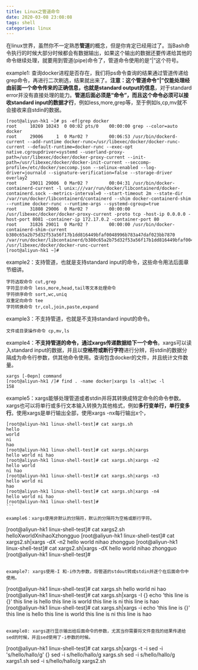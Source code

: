 ```yaml
---
title: Linux之管道命令
date: 2020-03-08 23:08:08
tags: shell
categories: linux
---
```


在linux世界，虽然你不一定熟悉**管道**的概念，但是你肯定已经用过了。当Bash命令执行的时候大部分时候都会有数据输出，如果这个输出的数据还要传递给其他的命令继续处理，就要用到管道(pipe)命令了，管道命令使用的是“|”这个符号。
<!--more-->

example1: 查询docker进程是否存在，我们将ps命令查询的结果通过管道传递给grep命令，再进行二次刷选，结果就出来了。**注意：这个管道命令“|”仅能处理经由前面一个命令传来的正确信息，也就是standard output的信息**，对于standard error并没有直接处理的能力。**管道后面必须是“命令”，而且这个命令必须可以接收standard input的数据才行**，例如less,more,grep等，至于例如ls,cp,mv就不会接收来自stdin的数据。
```
[root@aliyun-hk1 ~]# ps -ef|grep docker
root     10269 10243  0 00:02 pts/0    00:00:00 grep --color=auto docker
root     29006     1  0 Mar02 ?        00:06:53 /usr/bin/dockerd-current --add-runtime docker-runc=/usr/libexec/docker/docker-runc-current --default-runtime=docker-runc --exec-opt native.cgroupdriver=systemd --userland-proxy-path=/usr/libexec/docker/docker-proxy-current --init-path=/usr/libexec/docker/docker-init-current --seccomp-profile=/etc/docker/seccomp.json --selinux-enabled --log-driver=journald --signature-verification=false --storage-driver overlay2
root     29011 29006  0 Mar02 ?        00:04:31 /usr/bin/docker-containerd-current -l unix:///var/run/docker/libcontainerd/docker-containerd.sock --metrics-interval=0 --start-timeout 2m --state-dir /var/run/docker/libcontainerd/containerd --shim docker-containerd-shim --runtime docker-runc --runtime-args --systemd-cgroup=true
root     31808 29006  0 Mar02 ?        00:00:00 /usr/libexec/docker/docker-proxy-current -proto tcp -host-ip 0.0.0.0 -host-port 8081 -container-ip 172.17.0.2 -container-port 80
root     31826 29011  0 Mar02 ?        00:00:00 /usr/bin/docker-containerd-shim-current b380c65a2b75d32f53a56f17b1dd816449bfaf0048996b783a47daf023bb7870 /var/run/docker/libcontainerd/b380c65a2b75d32f53a56f17b1dd816449bfaf0048996b783a47daf023bb7870 /usr/libexec/docker/docker-runc-current
[root@aliyun-hk1 ~]#
```

example2：支持管道，也就是支持standard input的命令，这些命令用法后面章节细讲。
```
字符选取命令 cut,grep
字符显示命令 less,more,head,tail等文本处理命令
字符排序命令 sort,wc,uniq
双重定向命令 tee
字符转换命令 tr,col,join,paste,expand
```

example3：不支持管道，也就是不支持standard input的命令。
```
文件或目录操作命令 cp,mv,ls
```

example4：**不支持管道的命令，通过xargs传递数据给下一个命令**。xargs可以读入standard input的数据，并且以**空格符或断行字符**进行分辨，将stdin的数据分隔成为命令行参数，供其他命令使用。查询包含docker的文件，并且统计文件数量。
```
xargs [-0epn] command
[root@aliyun-hk1 /]# find . -name docker|xargs ls -alt|wc -l
158
```

example5：xargs能够处理管道或者stdin并将其转换成特定命令的命令参数。xargs也可以将单行或多行文本输入转换为其他格式，例如**多行变单行，单行变多行**。使用xargs是单行输出全部，使用xargs -nx每行输出x个，
```
[root@aliyun-hk1 linux-shell-test]# cat xargs.sh          
hello                                                     
world                                                     
ni                                                        
hao                                                       
[root@aliyun-hk1 linux-shell-test]# cat xargs.sh|xargs    
hello world ni hao                                        
[root@aliyun-hk1 linux-shell-test]# cat xargs.sh|xargs -n2
hello world                                               
ni hao                                                    
[root@aliyun-hk1 linux-shell-test]# cat xargs.sh|xargs -n3
hello world ni                                            
hao                                                       
[root@aliyun-hk1 linux-shell-test]# cat xargs.sh|xargs -n4
hello world ni hao                                        
[root@aliyun-hk1 linux-shell-test]#                       
​```

example6​：xargs使用非默认的分隔符，默认的分隔符为空格或​断行字符。
```
[root@aliyun-hk1 linux-shell-test]# cat xargs2.sh
helloXworldXnihaoXzhongguo
[root@aliyun-hk1 linux-shell-test]# cat xargs2.sh|xargs -dX -n2
hello world
nihao zhongguo
[root@aliyun-hk1 linux-shell-test]# cat xargs2.sh|xargs -dX
hello world nihao zhongguo
[root@aliyun-hk1 linux-shell-test]#
```

example7: xargs使用-I 和-i作为参数​，将管道的stdout转成stdin并逐个在后面命令中使用。
```
[root@aliyun-hk1 linux-shell-test]# cat xargs.sh
hello
world
ni
hao
[root@aliyun-hk1 linux-shell-test]# cat xargs.sh|xargs -I {} echo 'this line is {}'
this line is hello
this line is world
this line is ni
this line is hao
[root@aliyun-hk1 linux-shell-test]# cat xargs.sh|xargs -i echo 'this line is {}'
this line is hello
this line is world
this line is ni
this line is hao
```

example8: xargs逐行显示输出给后面命令的参数，尤其当你需要将文件查找的结果传递给sed的时候，并且sed使用了-i参数的时候。
```
[root@aliyun-hk1 linux-shell-test]# cat xargs.sh|xargs -t -i sed -i 's/hello/hallo/g' {}
sed -i s/hello/hallo/g xargs.sh
sed -i s/hello/hallo/g xargs1.sh
sed -i s/hello/hallo/g xargs2.sh
```